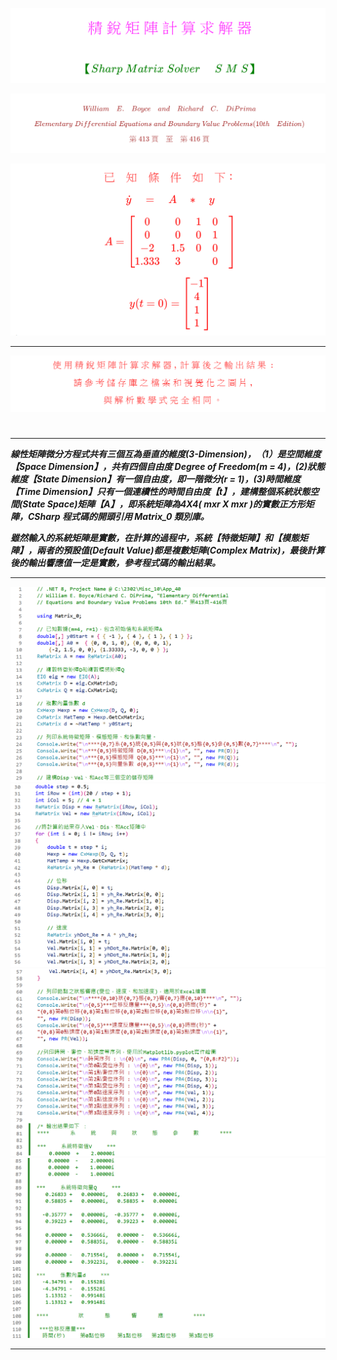 <!--    ConsoleApp40  README.md    --> 

![](Images/09-22-01.png) 
<!--   
# 
# \[ {\color{Fuchsia}精\;銳\;矩\;陣\;計\;算\;求\;解\;器} \]  
## \[ {\color{Green} 【Sharp \; Matrix \; Solver \quad\; S\; M\; S】 } \] 
-->  

![](Images/11-01-01.png)
<!--  
##### \[{ \color{Brown} William \quad E. \quad Boyce \quad and \quad Richard \quad C. \quad DiPrima} \]
##### \[{ \color{Brown} Elementary \; Differential \; Equations \; and \; Boundary \; Value \; Problems (10th \quad Edition)   } \]  
##### \[{  \color{Brown} 第\;413\;頁\quad 至 \quad第\;416\;頁  }\]  
-->  

![](Images/11-01-02.png)  
<!--      
### \[{  \color{Red} 已 \quad 知 \quad 條 \quad 件 \quad 如 \quad 下 ：   }\]
### \[{   \color{Red} \dot{y} \quad = \quad A \quad \ast \quad y     }\]  
###  \[{   \color{Red} A = \begin{bmatrix} 0 & 0 & 1 & 0 \quad \\ 0 & 0 & 0 & 1 \quad \\ -2 & 1.5 & 0 & 0 \quad \\ 1.333 & 3 &  & 0 \quad \end{bmatrix}   }\]  
### \[{   \color{Red}  y(t = 0) = \begin{bmatrix} -1 \\ 4 \\ 1 \\ 1 \end{bmatrix}   }\]  
-->  

---

![](Images/11-01-04.png)  
<!--        
####  \[{  \color{Red} 使\;用\;精\;銳\;矩\;陣\;計\;算\;求\;解\;器\; , \;計\;算\;後\;之\;輸\;出\;結\;果\;: }\]  
####  \[{  \color{Red} 請\;參\;考\;儲\;存\;庫\;之\;檔\;案\;和\;視\;覺\;化\;之\;圖\;片\; , }\]  
####  \[{  \color{Red} 與\;解\;析\;數\;學\;式\;完\;全\;相\;同\; 。 }\]
-->  

#

---

 ***線性矩陣微分方程式共有三個互為垂直的維度(3-Dimension)，（1）是空間維度【Space Dimension】，共有四個自由度 Degree of Freedom(m = 4)，(2)狀態維度【State Dimension】有一個自由度，即一階微分(r = 1)，(3)時間維度【Time Dimension】只有一個連續性的時間自由度【t】，建構整個系統狀態空間(State Space)矩陣【A】，即系統矩陣為4X4( mxr X mxr )的實數正方形矩陣，CSharp 程式碼的開頭引用 Matrix_0 類別庫。***

***雖然輸入的系統矩陣是實數，在計算的過程中，系統【特徵矩陣】和【模態矩陣】，兩者的預設值(Default Value)都是複數矩陣(Complex Matrix)，最後計算後的輸出響應值一定是實數，參考程式碼的輸出結果。***  

---

![](Images/25-04-03-01.png)
![](Images/25-04-03-02.png)
![](Images/25-04-03-03.png)
![](Images/25-04-03-04.png)

---

##  
